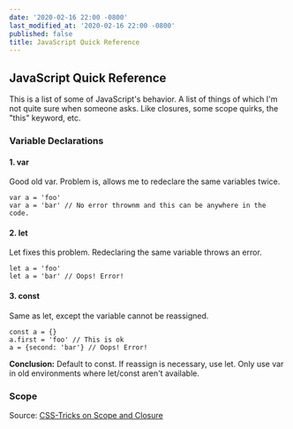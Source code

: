 ```yaml
---
date: '2020-02-16 22:00 -0800'
last_modified_at: '2020-02-16 22:00 -0800'
published: false
title: JavaScript Quick Reference
---
```

## JavaScript Quick Reference

This is a list of some of JavaScript's behavior. A list of things of which I'm not quite sure when someone asks. Like closures, some scope quirks, the "this" keyword, etc.

### Variable Declarations

#### 1. var

Good old var. Problem is, allows me to redeclare the same variables twice.

```
var a = 'foo'
var a = 'bar' // No error thrownm and this can be anywhere in the code.
```

#### 2. let

Let fixes this problem. Redeclaring the same variable throws an error.

```
let a = 'foo'
let a = 'bar' // Oops! Error!
```

#### 3. const

Same as let, except the variable cannot be reassigned.

```
const a = {}
a.first = 'foo' // This is ok
a = {second: 'bar'} // Oops! Error!
```

__Conclusion:__ Default to const. If reassign is necessary, use let. Only use var in old environments where let/const aren't available.

### Scope

Source: [CSS-Tricks on Scope and Closure](https://css-tricks.com/javascript-scope-closures)

